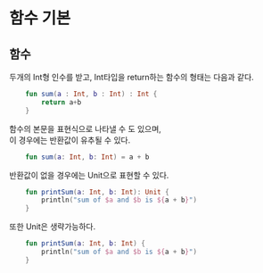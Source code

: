 # 함수 기본

## 함수
두개의 Int형 인수를 받고, Int타입을 return하는 함수의 형태는 다음과 같다.
```kotlin
    fun sum(a : Int, b : Int) : Int {
        return a+b
    }
```
함수의 본문을 표현식으로 나타낼 수 도 있으며,  
이 경우에는 반환값이 유추될 수 있다.
```kotlin
    fun sum(a: Int, b: Int) = a + b
```
반환값이 없을 경우에는 Unit으로 표현할 수 있다.
```kotlin
    fun printSum(a: Int, b: Int): Unit {
        println("sum of $a and $b is ${a + b}")
    }
```
또한 Unit은 생략가능하다.
```kotlin
    fun printSum(a: Int, b: Int) {
        println("sum of $a and $b is ${a + b}")
    }
``` 